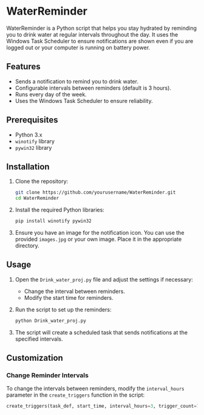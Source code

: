 # WaterReminder

WaterReminder is a Python script that helps you stay hydrated by reminding you to drink water at regular intervals throughout the day. It uses the Windows Task Scheduler to ensure notifications are shown even if you are logged out or your computer is running on battery power.

## Features

- Sends a notification to remind you to drink water.
- Configurable intervals between reminders (default is 3 hours).
- Runs every day of the week.
- Uses the Windows Task Scheduler to ensure reliability.

## Prerequisites

- Python 3.x
- `winotify` library
- `pywin32` library

## Installation

1. Clone the repository:

    ```bash
    git clone https://github.com/yourusername/WaterReminder.git
    cd WaterReminder
    ```

2. Install the required Python libraries:

    ```bash
    pip install winotify pywin32
    ```

3. Ensure you have an image for the notification icon. You can use the provided `images.jpg` or your own image. Place it in the appropriate directory.

## Usage

1. Open the `Drink_water_proj.py` file and adjust the settings if necessary:
    - Change the interval between reminders.
    - Modify the start time for reminders.

2. Run the script to set up the reminders:

    ```bash
    python Drink_water_proj.py
    ```

3. The script will create a scheduled task that sends notifications at the specified intervals.

## Customization

### Change Reminder Intervals

To change the intervals between reminders, modify the `interval_hours` parameter in the `create_triggers` function in the script:

```python
create_triggers(task_def, start_time, interval_hours=3, trigger_count=7)
